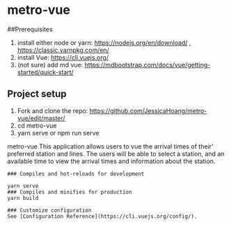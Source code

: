 # metro-vue

##Prerequisites
1. install either node or yarn: https://nodejs.org/en/download/ , https://classic.yarnpkg.com/en/
2. install Vue: https://cli.vuejs.org/
3. (not sure) add md vue: https://mdbootstrap.com/docs/vue/getting-started/quick-start/

## Project setup

1. Fork and clone the repo: https://github.com/JessicaHoang/metro-vue/edit/master/
2. cd metro-vue
3. yarn serve or npm run serve

metro-vue
This application allows users to vue the arrival times of their' preferred station and lines. The users will be able to select a station, and an available time to view the arrival times and information about the station. 

```
### Compiles and hot-reloads for development
```
```
yarn serve
### Compiles and minifies for production
yarn build
```
```
### Customize configuration
See [Configuration Reference](https://cli.vuejs.org/config/).
```
